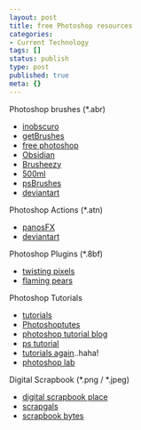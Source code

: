 ```yaml
---
layout: post
title: free Photoshop resources
categories:
- Current Technology
tags: []
status: publish
type: post
published: true
meta: {}
---
```

Photoshop brushes (\*.abr)

- [inobscuro](http://inobscuro.com/brushes/)
- [getBrushes](http://getbrushes.com/brushes/photoshop/)
- [free photoshop](http://www.freephotoshop.com/html/free_brushes.html)
- [Obsidian](http://www.brushes.obsidiandawn.com/)
- [Brusheezy](http://www.brusheezy.com/brushes.php?i=1)
- [500ml](http://brushes.500ml.org/list2.php)
- [psBrushes](http://www.psbrushes.net/photoshop_sub.php)
- [deviantart](http://browse.deviantart.com/resources/applications/psbrushes/?order=9&startts=1179561600&endts=1182240000)

Photoshop Actions (\*.atn)
- [panosFX](http://www.panosfx.com/index.php?option=com_content&task=category&sectionid=4&id=13&Itemid=27)
- [deviantart](http://browse.deviantart.com/resources/applications/psactions/?order=9&startts=1179561600&endts=1182240000)

Photoshop Plugins (\*.8bf)
- [twisting pixels](http://www.twistingpixels.com/?gclid=COLiu8Wj64oCFQu2bgodlhbVpw)
- [flaming pears](http://www.flamingpear.com/products.html)

Photoshop Tutorials
- [tutorials](http://www.tutorialized.com/tutorials/Photoshop/1)
- [Photoshoptutes](http://www.photoshoptutes.com/index.html)
- [photoshop tutorial blog](http://pstutorialsblog.com/)
- [ps tutorial ](http://www.photoshoptutorial.net/web_graphics_tutorials/page1/)
- [tutorials again](http://www.photoshop.brushes.btinternet.co.uk/)..haha!
- [photoshop lab](http://www.photoshoplab.com/)

Digital Scrapbook (\*.png / \*.jpeg)
- [digital scrapbook place](http://www.digitalscrapbookplace.com/place/freebies.shtml)
- [scrapgals](http://www.scrapgirls.com/store/category.php?cat=21)
- [scrapbook bytes](http://www.scrapbook-bytes.com/chat/local_links.php?catid=5)
